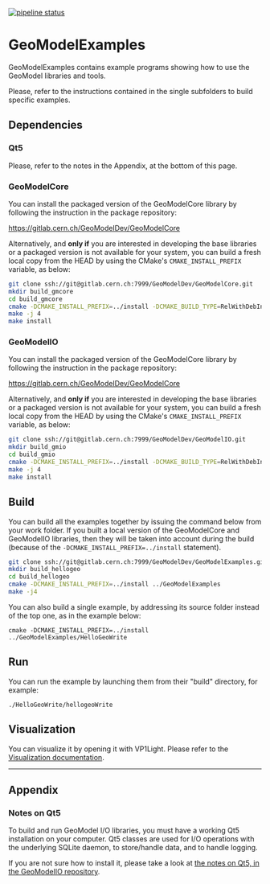 [![pipeline status](https://gitlab.cern.ch/GeoModelDev/GeoModelExamples/badges/master/pipeline.svg)](https://gitlab.cern.ch/GeoModelDev/GeoModelExamples/commits/master)

# GeoModelExamples

GeoModelExamples contains example programs showing how to use the GeoModel libraries and tools.

Please, refer to the instructions contained in the single subfolders to build specific examples.

## Dependencies

### Qt5

Please, refer to the notes in the Appendix, at the bottom of this page.

### GeoModelCore

You can install the packaged version of the GeoModelCore library by following the instruction in the package repository:

<https://gitlab.cern.ch/GeoModelDev/GeoModelCore>

Alternatively, and **only if** you are interested in developing the base libraries or a packaged version is not available for your system, you can build a fresh local copy from the HEAD by using the CMake's `CMAKE_INSTALL_PREFIX` variable, as below:

```bash
git clone ssh://git@gitlab.cern.ch:7999/GeoModelDev/GeoModelCore.git
mkdir build_gmcore
cd build_gmcore
cmake -DCMAKE_INSTALL_PREFIX=../install -DCMAKE_BUILD_TYPE=RelWithDebInfo ../GeoModelCore
make -j 4
make install
```


### GeoModelIO

You can install the packaged version of the GeoModelCore library by following the instruction in the package repository:

<https://gitlab.cern.ch/GeoModelDev/GeoModelCore>


Alternatively, and **only if** you are interested in developing the base libraries or a packaged version is not available for your system, you can build a fresh local copy from the HEAD by using the CMake's `CMAKE_INSTALL_PREFIX` variable, as below:

```bash
git clone ssh://git@gitlab.cern.ch:7999/GeoModelDev/GeoModelIO.git
mkdir build_gmio
cd build_gmio
cmake -DCMAKE_INSTALL_PREFIX=../install -DCMAKE_BUILD_TYPE=RelWithDebInfo ../GeoModelIO
make -j 4
make install
```



## Build

You can build all the examples together by issuing the command below from your work folder. If you built a local version of the GeoModelCore and GeoModelIO libraries, then they will be taken into account during the build (because of the `-DCMAKE_INSTALL_PREFIX=../install` statement).


```bash
git clone ssh://git@gitlab.cern.ch:7999/GeoModelDev/GeoModelExamples.git
mkdir build_hellogeo
cd build_hellogeo
cmake -DCMAKE_INSTALL_PREFIX=../install ../GeoModelExamples
make -j4
```

You can also build a single example, by addressing its source folder instead of the top one, as in the example below:

```
cmake -DCMAKE_INSTALL_PREFIX=../install ../GeoModelExamples/HelloGeoWrite
```

## Run

You can run the example by launching them from their "build" directory, for example:

```
./HelloGeoWrite/hellogeoWrite
```

## Visualization

You can visualize it by opening it with VP1Light. Please refer to the [Visualization documentation](docs/visualization.md).



----

## Appendix

### Notes on Qt5

To build and run GeoModel I/O libraries, you must have a working Qt5 installation on your computer. Qt5 classes are used for I/O operations with the underlying SQLite daemon, to store/handle data, and to handle logging.

If you are not sure how to install it, please take a look at [the notes on Qt5, in the GeoModelIO repository](https://gitlab.cern.ch/GeoModelDev/GeoModelIO/blob/master/README_QT5_NOTES.md).
